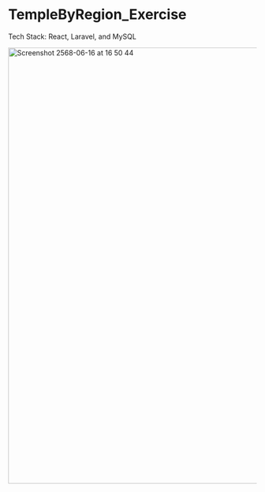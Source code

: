 # TempleByRegion_Exercise
Tech Stack: React, Laravel, and MySQL

<img width="882" alt="Screenshot 2568-06-16 at 16 50 44" src="https://github.com/user-attachments/assets/254a1ce1-14e9-4301-99c7-a266d999dd17" />
